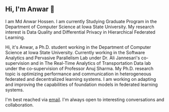 

<!--
**mahemon/mahemon** is a ✨ _special_ ✨ repository because its `README.md` (this file) appears on your GitHub profile.

- 🔭 I’m currently working on ...
- 🌱 I’m currently learning ...
- 👯 I’m looking to collaborate on ...
- 🤔 I’m looking for help with ...
- 💬 Ask me about ...
- 📫 How to reach me: ...
- 😄 Pronouns: ...
- ⚡ Fun fact: ...
-->


## Hi, I'm Anwar 👋
I am Md Anwar Hossen. I am currently Studying Graduate Program in the Department of Computer Science at Iowa State University. My research interest is Data Quality and Differential Privacy in Hierarchical Federated Learning.

Hi, it's Anwar, a Ph.D. student working in the Department of Computer Science at Iowa State University. Currently working in the Software Analytics and Pervasive Parallelism Lab under Dr. Ali Jannesari's co-supervision and in The Real-Time Analytics of Transportation Data lab under the co-supervision of Professor Anuj Sharma. My Ph.D. research topic is optimizing performance and communication in heterogeneous federated and decentralized learning systems. I am working on adapting and improving the capabilities of foundation models in federated learning systems.

I'm best reached via [email](https://mahemon.github.io/). I'm always open to interesting conversations and collaboration.
